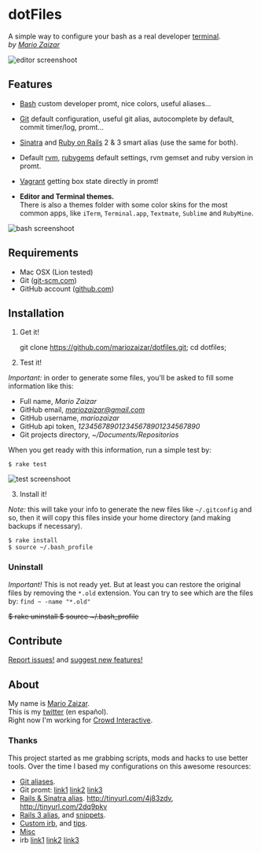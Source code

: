 # dotFiles
A simple way to configure your bash as a real developer [terminal][cli].  
*by [Mario Zaizar](about)*

![editor screenshoot](http://github.com/mariozaizar/dotfiles/raw/master/images/editor.png)

## Features

- [Bash][bash] custom developer promt, nice colors, useful aliases…
- [Git][git] default configuration, useful git alias, autocomplete by default, commit timer/log, promt…
- [Sinatra][sinatra] and [Ruby on Rails][rails] 2 & 3 smart alias (use the same for both).
- Default [rvm][rvm], [rubygems][gem] default settings, rvm gemset and ruby version in promt.
- [Vagrant][vagrant] getting box state directly in promt!

- **Editor and Terminal themes.**  
There is also a themes folder with some color skins for the most common apps,
like `iTerm`, `Terminal.app`, `Textmate`, `Sublime` and `RubyMine`.

![bash screenshoot](http://github.com/mariozaizar/dotfiles/raw/master/images/bash.png)

## Requirements

- Mac OSX (Lion tested)
- Git ([git-scm.com](http://git-scm.com))
- GitHub account ([github.com](http://github.com))

## Installation

1) Get it!

	git clone https://github.com/mariozaizar/dotfiles.git;
    cd dotfiles;

2) Test it!

*Important:* in order to generate some files, you'll be asked to fill some
information like this:

- Full name, *Mario Zaizar*
- GitHub email, *mariozaizar@gmail.com*
- GitHub username, *mariozaizar*
- GitHub api token, *123456789012345678901234567890*
- Git projects directory, *~/Documents/Repositorios*

When you get ready with this information, run a simple test by:

    $ rake test

![test screenshoot](http://github.com/mariozaizar/dotfiles/raw/master/images/test.png)

3) Install it!

*Note:* this will take your info to generate the new files like
`~/.gitconfig` and so, then it will copy this files inside your home directory
(and making backups if necessary).

    $ rake install
    $ source ~/.bash_profile

### Uninstall

*Important!* This is not ready yet. But at least you can restore the original files by removing the `*.old` extension.
You can try to see which are the files by: `find ~ -name "*.old"`

<strike>
	$ rake uninstall
	$ source ~/.bash_profile
</strike>

## Contribute

[Report issues!](https://github.com/mariozaizar/dotfiles/issues?labels=Bugs) and
[suggest new features!](https://github.com/mariozaizar/dotfiles/issues?labels=Features)

## About

My name is [Mario Zaizar][about].  
This is my [twitter](twitter) (en español).  
Right now I'm working for [Crowd Interactive](crowd).

### Thanks

This project started as me grabbing scripts, mods and hacks to use better tools.
Over the time I based my configurations on this awesome resources:

- [Git aliases](http://library.edgecase.com/git_immersion/lab_11.html).
- Git promt:
[link1](http://tinyurl.com/4q6zehb)
[link2](https://gist.github.com/778558)
[link3](http://tinyurl.com/4kzgb7k)
- [Rails & Sinatra alias](http://openmonkey.com/2009/03/06/adaptive-script-console-shell-alias-for-both-rails-and-sinatra/). http://tinyurl.com/4j83zdv, http://tinyurl.com/2dq9pkv
- [Rails 3 alias](http://matthewhutchinson.net/2010/9/19/rails-3-bash-aliases-and-irbrc-configs),  and [snippets](http://snippets.rorbuilder.info/posts/show/272).
- [Custom irb](http://iain.nl/2010/07/customizing-irb-2010-edition/), and [tips](http://robots.thoughtbot.com/post/159806033/irb-script-console-tips).
- [Misc](https://gist.github.com/1270654)
- irb
[link1](http://iain.nl/2010/07/customizing-irb-2010-edition/)
[link2](http://snippets.rorbuilder.info/posts/show/272)
[link3](http://robots.thoughtbot.com/post/159806033/irb-script-console-tips)

[about]: http://about.me/mariozaizar
[twitter]: http://twitter.com/mariozaizar
[crowdint]: http://blog.crowdint.com
[cli]: http://en.wikipedia.org/wiki/Command_line_interface
[git]: http://git-scm.com/
[sinatra]: http://www.sinatrarb.com/
[rails]: http://rubyonrails.org/
[rvm]: https://rvm.beginrescueend.com/
[gem]: http://rubygems.org/
[bash]: http://www.gnu.org/software/bash/
[vagrant]: http://vagrantup.com
